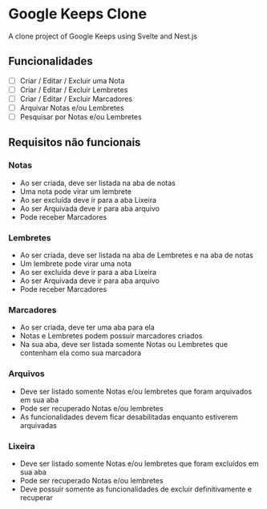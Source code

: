 # Google Keeps Clone
A clone project of Google Keeps using Svelte and Nest.js


## Funcionalidades
- [ ] Criar / Editar / Excluir uma Nota
- [ ] Criar / Editar / Excluir Lembretes
- [ ] Criar / Editar / Excluir Marcadores
- [ ] Arquivar Notas e/ou Lembretes
- [ ] Pesquisar por Notas e/ou Lembretes

## Requisitos não funcionais
### Notas
- Ao ser criada, deve ser listada na aba de notas
- Uma nota pode virar um lembrete
- Ao ser excluída deve ir para a aba Lixeira
- Ao ser Arquivada deve ir para aba arquivo
- Pode receber Marcadores

### Lembretes
- Ao ser criada, deve ser listada na aba de Lembretes e na aba de notas 
- Um lembrete pode virar uma nota
- Ao ser excluída deve ir para a aba Lixeira
- Ao ser Arquivada deve ir para aba arquivo
- Pode receber Marcadores

### Marcadores
- Ao ser criada, deve ter uma aba para ela
- Notas e Lembretes podem possuir marcadores criados
- Na sua aba, deve ser listada somente Notas ou Lembretes que contenham ela como sua marcadora 

### Arquivos
- Deve ser listado somente Notas e/ou lembretes que foram arquivados em sua aba
- Pode ser recuperado Notas e/ou lembretes
- As funcionalidades devem ficar desabilitadas enquanto estiverem arquivadas

### Lixeira
- Deve ser listado somente Notas e/ou lembretes que foram excluídos em sua aba
- Pode ser recuperado Notas e/ou lembretes
- Deve possuir somente as funcionalidades de excluir definitivamente e recuperar
